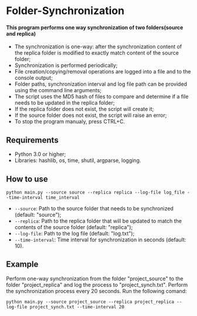 # Folder-Synchronization

#### This program performs one way synchronization of two folders(source and replica)
* The synchronization is one-way: after the synchronization content of the replica folder is modified to exactly match content of the source folder;
* Synchronization is performed periodically;
* File creation/copying/removal operations are logged into a file and to the console output;
* Folder paths, synchronization interval and log file path can be provided using the command line arguments;
* The script uses the MD5 hash of files to compare and determine if a file needs to be updated in the replica folder;
* If the replica folder does not exist, the script will create it;
* If the source folder does not exist, the script will raise an error;
* To stop the program manualy, press CTRL+C.

## Requirements
* Python 3.0 or higher;
* Libraries: hashlib, os, time, shutil, argparse, logging.

## How to use

```
python main.py --source source --replica replica --log-file log_file --time-interval time_interval
```

- `--source`: Path to the source folder that needs to be synchronized (default: "source");
- `--replica`: Path to the replica folder that will be updated to match the contents of the source folder (default: "replica");
- `--log-file`: Path to the log file (default: "log.txt");
- `--time-interval`: Time interval for synchronization in seconds (default: 10).

## Example

Perform one-way synchronization from the folder "project_source" to the folder "project_replica" and log the process to "project_synch.txt". Perform the synchronization process every 20 seconds.
Run the following comand:

```
python main.py --source project_source --replica project_replica --log-file project_synch.txt --time-interval 20
```
